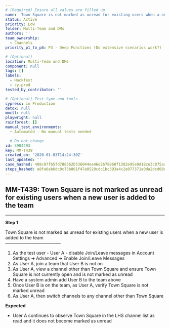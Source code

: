 ```yaml
---
# (Required) Ensure all values are filled up
name: 'Town Square is not marked as unread for existing users when a new user is added to the team'
status: Active
priority: Low
folder: Multi-Team and DMs
authors: ''
team_ownership:
  - Channels
priority_p1_to_p4: P3 - Deep Functions (Do extensive scenarios work?)

# (Optional)
location: Multi-Team and DMs
component: null
tags: []
labels:
  - Hackfest
  - cy-prod
tested_by_contributor: ''

# (Optional) Test type and tools
cypress: in Production
detox: null
mmctl: null
playwright: null
rainforest: []
manual_test_environments:
  - Automated - No manual tests needed

  # Do not change
id: 3904493
key: MM-T439
created_on: '2020-01-03T14:24:30Z'
last_updated: ''
case_hashed: 408c07fb5fd788362b536044ea46e2678860f1382e95e0d18ce3c875aa3388d452cbb1437047929b4fa1c6632b2a1f5f
steps_hashed: a8fa0ab6dc0c75b861f47a0529cdc1bc393a4c2e077371a0da2dcd08e84f6fc1880fee0bd3e25601b6ad25ea11140325
---
```


<!-- (Auto-generated) Based on frontmatter's "key" and "name" -->

## MM-T439: Town Square is not marked as unread for existing users when a new user is added to the team

---

**Step 1**

Town Square is not marked as unread for existing users when a new user is added to the team\
–––––––––––––––––––––––––

1. As the test user - User A - disable Join/Leave messages in Account Settings ➜ Advanced ➜ Enable Join/Leave Messages
2. As User A, join a team that User B is not on
3. As User A, view a channel other than Town Square and ensure Town Square is not currently open and is not marked as unread
4. Have a system admin add User B to the team above
5. Once User B is on the team, as User A, verify Town Square is not marked unread
6. As User A, then switch channels to any channel other than Town Square

**Expected**

- User A continues to observe Town Square in the LHS channel list as read and it does not become marked as unread
